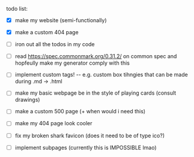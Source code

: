 todo list:

- [x] make my website (semi-functionally)    
- [x] make a custom 404 page    

- [ ] iron out all the todos in my code    
- [ ] read https://spec.commonmark.org/0.31.2/ on common spec and hopfeully make my generator comply with this  
- [ ] implement custom tags! -- e.g. custom box tihngies that can be made during .md -> .html    
- [ ] make my basic webpage be in the style of playing cards (consult drawings)     
- [ ] make a custom 500 page (+ when would i need this)        
- [ ] make my 404 page look cooler
- [ ] fix my broken shark favicon (does it need to be of type ico?)    
- [ ] implement subpages (currently this is IMPOSSIBLE lmao)   


 